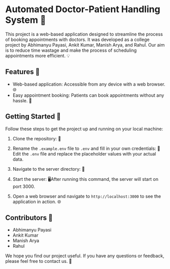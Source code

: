 # Automated Doctor-Patient Handling System 🏥

This project is a web-based application designed to streamline the process of booking appointments with doctors. It was developed as a college project by Abhimanyu Payasi, Ankit Kumar, Manish Arya, and Rahul. Our aim is to reduce time wastage and make the process of scheduling appointments more efficient. 💡

## Features 🚀

- Web-based application: Accessible from any device with a web browser. 🌐
- Easy appointment booking: Patients can book appointments without any hassle. 📅

## Getting Started 🏁

Follow these steps to get the project up and running on your local machine:

1. Clone the repository: 📂
2. Rename the `.example.env` file to `.env` and fill in your own credentials: 🔐Edit the `.env` file and replace the placeholder values with your actual data.

3. Navigate to the server directory: 📁
4. Start the server: 🖥️After running this command, the server will start on port 3000.

5. Open a web browser and navigate to `http://localhost:3000` to see the application in action. 🌐

## Contributors 👥

- Abhimanyu Payasi
- Ankit Kumar
- Manish Arya
- Rahul

We hope you find our project useful. If you have any questions or feedback, please feel free to contact us. 📧